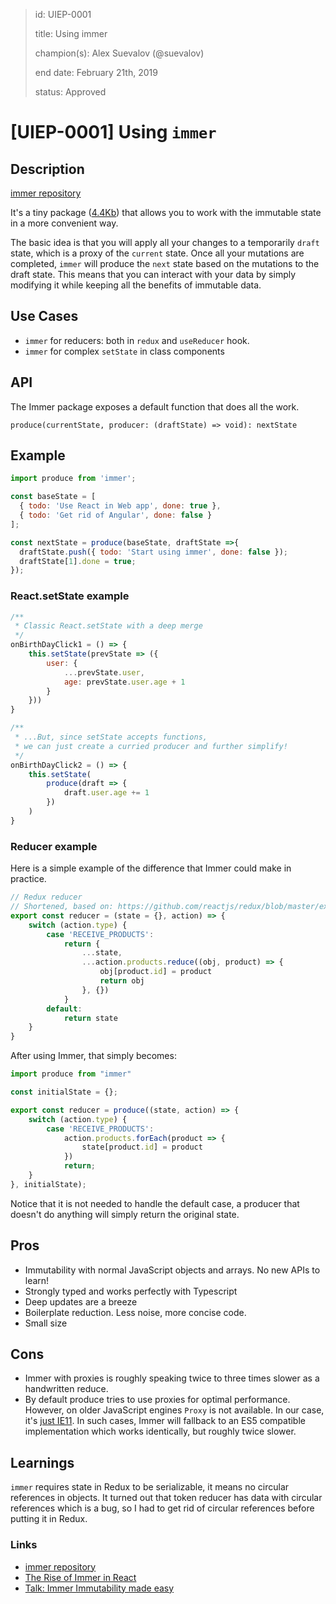 > id: UIEP-0001
>
> title: Using immer
>
> champion(s): Alex Suevalov (@suevalov)
>
> end date: February 21th, 2019
>
> status: Approved

# [UIEP-0001] Using `immer`

## Description

[immer repository](https://github.com/mweststrate/immer)

It's a tiny package ([4.4Kb](https://bundlephobia.com/result?p=immer@2.0.0)) that allows you to work with the immutable state in a more convenient way.

The basic idea is that you will apply all your changes to a temporarily `draft` state, which is a proxy of the `current` state. Once all your mutations are completed, `immer` will produce the `next` state based on the mutations to the draft state. This means that you can interact with your data by simply modifying it while keeping all the benefits of immutable data.

## Use Cases

* `immer` for reducers: both in `redux` and `useReducer` hook.
* `immer` for complex `setState` in class components

##  API

The Immer package exposes a default function that does all the work.

```produce(currentState, producer: (draftState) => void): nextState```

## Example

```js
import produce from 'immer';

const baseState = [
  { todo: 'Use React in Web app', done: true },
  { todo: 'Get rid of Angular', done: false }
];

const nextState = produce(baseState, draftState =>{
  draftState.push({ todo: 'Start using immer', done: false });
  draftState[1].done = true;
});
```

### React.setState example

```js
/**
 * Classic React.setState with a deep merge
 */
onBirthDayClick1 = () => {
    this.setState(prevState => ({
        user: {
            ...prevState.user,
            age: prevState.user.age + 1
        }
    }))
}

/**
 * ...But, since setState accepts functions,
 * we can just create a curried producer and further simplify!
 */
onBirthDayClick2 = () => {
    this.setState(
        produce(draft => {
            draft.user.age += 1
        })
    )
}
```

### Reducer example

Here is a simple example of the difference that Immer could make in practice.

```js
// Redux reducer
// Shortened, based on: https://github.com/reactjs/redux/blob/master/examples/shopping-cart/src/reducers/products.js
export const reducer = (state = {}, action) => {
    switch (action.type) {
        case 'RECEIVE_PRODUCTS':
            return {
                ...state,
                ...action.products.reduce((obj, product) => {
                    obj[product.id] = product
                    return obj
                }, {})
            }
        default:
            return state
    }
}
```

After using Immer, that simply becomes:

```js
import produce from "immer"

const initialState = {};

export const reducer = produce((state, action) => {
    switch (action.type) {
        case 'RECEIVE_PRODUCTS':
            action.products.forEach(product => {
                state[product.id] = product
            })
            return;
    }
}, initialState);
```

Notice that it is not needed to handle the default case, a producer that doesn't do anything will simply return the original state.

## Pros

* Immutability with normal JavaScript objects and arrays. No new APIs to learn!
* Strongly typed and works perfectly with Typescript
* Deep updates are a breeze
* Boilerplate reduction. Less noise, more concise code.
* Small size

## Cons

* Immer with proxies is roughly speaking twice to three times slower as a handwritten reduce.
* By default produce tries to use proxies for optimal performance. However, on older JavaScript engines `Proxy` is not available. In our case, it's [just IE11](https://caniuse.com/#search=Proxy). In such cases, Immer will fallback to an ES5 compatible implementation which works identically, but roughly twice slower.

## Learnings

`immer` requires state in Redux to be serializable, it means no circular references in objects. It turned out that token reducer has data with circular references which is a bug, so I had to get rid of circular references before putting it in Redux.

### Links
* [immer repository](https://github.com/mweststrate/immer)
* [The Rise of Immer in React](https://www.netlify.com/blog/2018/09/12/the-rise-of-immer-in-react/)
* [Talk: Immer Immutability made easy](https://www.youtube.com/watch?v=-gJbS7YjcSo)
